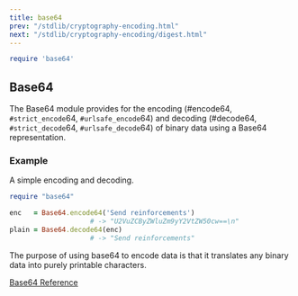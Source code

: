 ```yaml
---
title: base64
prev: "/stdlib/cryptography-encoding.html"
next: "/stdlib/cryptography-encoding/digest.html"
---
```



```ruby
require 'base64'
```

## Base64[](#base64)

The Base64 module provides for the encoding (#encode64,
`#strict_encode`64, `#urlsafe_encode`64) and decoding (#decode64,
`#strict_decode`64, `#urlsafe_decode`64) of binary data using a Base64
representation.

### Example[](#example)

A simple encoding and decoding.


```ruby
require "base64"

enc   = Base64.encode64('Send reinforcements')
                    # -> "U2VuZCByZWluZm9yY2VtZW50cw==\n"
plain = Base64.decode64(enc)
                    # -> "Send reinforcements"
```

The purpose of using base64 to encode data is that it translates any
binary data into purely printable characters.

<a
href='https://ruby-doc.org/stdlib-2.5.0/libdoc/base64/rdoc/Base64.html'
class='ruby-doc remote' target='_blank'>Base64 Reference</a>

